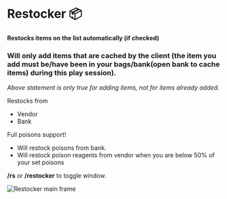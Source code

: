 # Restocker :package:

#### Restocks items on the list automatically (if checked)
### Will only add items that are cached by the client (the item you add must be/have been in your bags/bank(open bank to cache items) during this play session).
*Above statement is only true for adding items, not for items already added.*

 

Restocks from
- Vendor
- Bank

 

Full poisons support!
- Will restock poisons from bank.
- Will restock poison reagents from vendor when you are below 50% of your set poisons



**/rs** or **/restocker** to toggle window.

 
![Restocker main frame](https://i.ibb.co/xG8zSN1/restocker.png)
